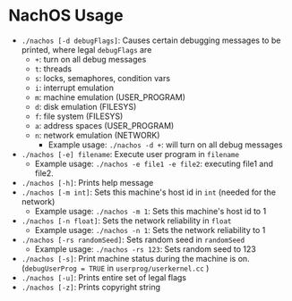 # NachOS Usage

- `./nachos [-d debugFlags]`: Causes certain debugging messages to be printed, where legal `debugFlags` are
  - `+`: turn on all debug messages
  - `t`: threads
  - `s`: locks, semaphores, condition vars
  - `i`: interrupt emulation
  - `m`: machine emulation (USER_PROGRAM)
  - `d`: disk emulation (FILESYS)
  - `f`: file system (FILESYS)
  - `a`: address spaces (USER_PROGRAM)
  - `n`: network emulation (NETWORK)
    - Example usage: `./nachos -d +`: will turn on all debug messages
- `./nachos [-e] filename`: Execute user program in `filename`
  - Example usage: `./nachos -e file1 -e file2`: executing file1 and file2.
- `./nachos [-h]`: Prints help message
- `./nachos [-m int]`: Sets this machine's host id in `int` (needed for the network)
  - Example usage: `./nachos -m 1`: Sets this machine's host id to 1
- `./nachos [-n float]`: Sets the network reliability in `float`
  - Example usage: `./nachos -n 1`: Sets the network reliability to 1
- `./nachos [-rs randomSeed]`: Sets random seed in `randomSeed`
  - Example usage: `./nachos -rs 123`: Sets random seed to 123
- `./nachos [-s]`: Print machine status during the machine is on. (`debugUserProg = TRUE` in `userprog/userkernel.cc` )
- `./nachos [-u]`: Prints entire set of legal flags
- `./nachos [-z]`: Prints copyright string